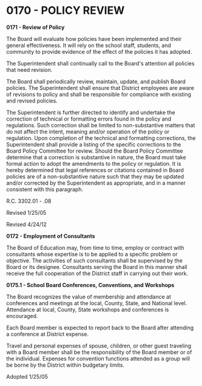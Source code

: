 0170 - POLICY REVIEW
====================

**0171 - Review of Policy**

The Board will evaluate how policies have been implemented and their
general effectiveness. It will rely on the school staff, students, and
community to provide evidence of the effect of the policies it has
adopted.

The Superintendent shall continually call to the Board's attention all
policies that need revision.

The Board shall periodically review, maintain, update, and publish Board
policies. The Superintendent shall ensure that District employees are
aware of revisions to policy and shall be responsible for compliance
with existing and revised policies.

The Superintendent is further directed to identify and undertake the
correction of technical or formatting errors found in the policy and
regulations. Such correction shall be limited to non-substantive matters
that do not affect the intent, meaning and/or operation of the policy or
regulation. Upon completion of the technical and formatting corrections,
the Superintendent shall provide a listing of the specific corrections
to the Board Policy Committee for review. Should the Board Policy
Committee determine that a correction is substantive in nature, the
Board must take formal action to adopt the amendments to the policy or
regulation. It is hereby determined that legal references or citations
contained in Board policies are of a non-substantive nature such that
they may be updated and/or corrected by the Superintendent as
appropriate, and in a manner consistent with this paragraph.

R.C. 3302.01 - .08

Revised 1/25/05

Revised 4/24/12

**0172 - Employment of Consultants**

The Board of Education may, from time to time, employ or contract with
consultants whose expertise is to be applied to a specific problem or
objective. The activities of such consultants shall be supervised by the
Board or its designee. Consultants serving the Board in this manner
shall receive the full cooperation of the District staff in carrying out
their work.

**0175.1 - School Board Conferences, Conventions, and Workshops**

The Board recognizes the value of membership and attendance at
conferences and meetings at the local, County, State, and National
level. Attendance at local, County, State workshops and conferences is
encouraged.

Each Board member is expected to report back to the Board after
attending a conference at District expense.

Travel and personal expenses of spouse, children, or other guest
traveling with a Board member shall be the responsibility of the Board
member or of the individual. Expenses for convention functions attended
as a group will be borne by the District within budgetary limits.

Adopted 1/25/05
